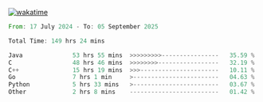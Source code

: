 [![wakatime](https://wakatime.com/badge/user/5970ac98-85fb-4bfd-a7d8-142e7d5bd274.svg)](https://wakatime.com/@5970ac98-85fb-4bfd-a7d8-142e7d5bd274)

<!--START_SECTION:waka-->

```rust
From: 17 July 2024 - To: 05 September 2025

Total Time: 149 hrs 24 mins

Java              53 hrs 55 mins  >>>>>>>>>----------------   35.59 %
C                 48 hrs 46 mins  >>>>>>>>-----------------   32.19 %
C++               15 hrs 19 mins  >>>----------------------   10.11 %
Go                7 hrs 1 min     >------------------------   04.63 %
Python            5 hrs 33 mins   >------------------------   03.67 %
Other             2 hrs 8 mins    -------------------------   01.42 %
```

<!--END_SECTION:waka-->
